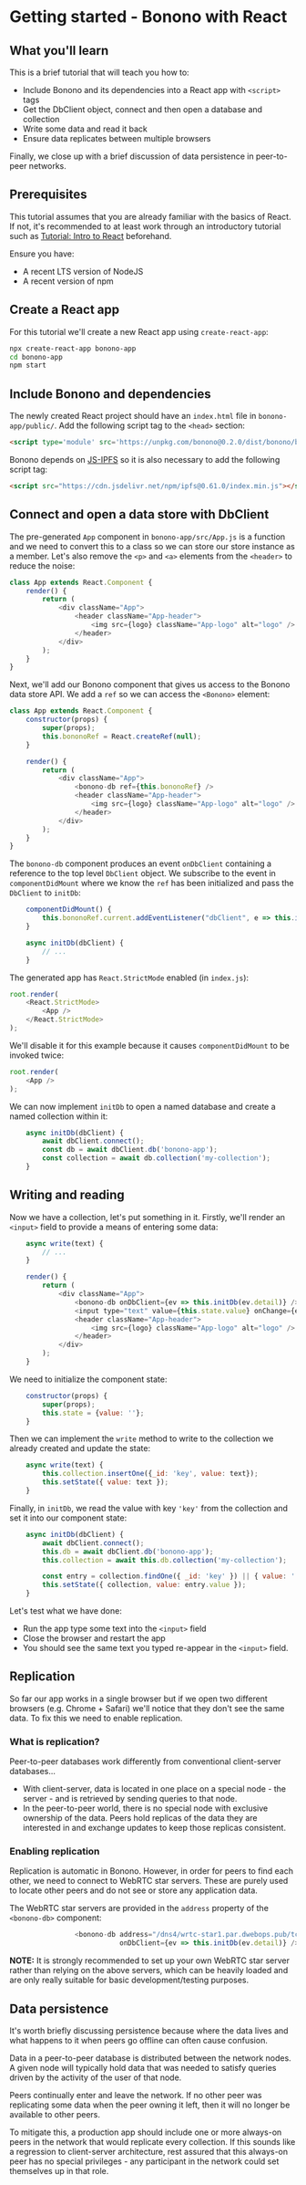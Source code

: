 # Getting started - Bonono with React

## What you'll learn

This is a brief tutorial that will teach you how to:

* Include Bonono and its dependencies into a React app with `<script>` tags
* Get the DbClient object, connect and then open a database and collection
* Write some data and read it back
* Ensure data replicates between multiple browsers

Finally, we close up with a brief discussion of data persistence in peer-to-peer networks.

## Prerequisites

This tutorial assumes that you are already familiar with the basics of React. If not, it's recommended to at least work through an introductory tutorial such as [Tutorial: Intro to React](https://reactjs.org/tutorial/tutorial.html) beforehand.

Ensure you have:

* A recent LTS version of NodeJS
* A recent version of npm

## Create a React app

For this tutorial we'll create a new React app using `create-react-app`:

```bash
npx create-react-app bonono-app
cd bonono-app
npm start
```

## Include Bonono and dependencies

The newly created React project should have an `index.html` file in `bonono-app/public/`. Add the following script tag to the `<head>` section:

```html
<script type='module' src='https://unpkg.com/bonono@0.2.0/dist/bonono/bonono.esm.js'></script>
```

Bonono depends on [JS-IPFS](https://js.ipfs.io) so it is also necessary to add the following script tag:

```html
<script src="https://cdn.jsdelivr.net/npm/ipfs@0.61.0/index.min.js"></script>
```

## Connect and open a data store with DbClient

The pre-generated `App` component in `bonono-app/src/App.js` is a function and we need to convert this to a class so we can store our store instance as a member. Let's also remove the `<p>` and `<a>` elements from the `<header>` to reduce the noise:

```js
class App extends React.Component {
    render() {
        return (
            <div className="App">
                <header className="App-header">
                    <img src={logo} className="App-logo" alt="logo" />
                </header>
            </div>
        );
    }
}
```

Next, we'll add our Bonono component that gives us access to the Bonono data store API. We add a `ref` so we can access the `<Bonono>` element:

```js
class App extends React.Component {
    constructor(props) {
        super(props);
        this.bononoRef = React.createRef(null);
    }

    render() {
        return (
            <div className="App">
                <bonono-db ref={this.bononoRef} />
                <header className="App-header">
                    <img src={logo} className="App-logo" alt="logo" />
                </header>
            </div>
        );
    }
}
```

The `bonono-db` component produces an event `onDbClient` containing a reference to the top level `DbClient` object. We subscribe to the event in `componentDidMount` where we know the `ref` has been initialized and pass the `DbClient` to `initDb`:

```js
    componentDidMount() {
        this.bononoRef.current.addEventListener("dbClient", e => this.initDb(e.detail));
    }

    async initDb(dbClient) {
        // ...
    }
```

The generated app has `React.StrictMode` enabled (in `index.js`):

```js
root.render(
    <React.StrictMode>
        <App />
    </React.StrictMode>
);
```

We'll disable it for this example because it causes `componentDidMount` to be invoked twice:

```js
root.render(
    <App />
);
```

We can now implement `initDb` to open a named database and create a named collection within it:

```js
    async initDb(dbClient) {
        await dbClient.connect();
        const db = await dbClient.db('bonono-app');
        const collection = await db.collection('my-collection');
    }
```

## Writing and reading

Now we have a collection, let's put something in it. Firstly, we'll render an `<input>` field to provide a means of entering some data:

```js
    async write(text) {
        // ...
    }

    render() {
        return (
            <div className="App">
                <bonono-db onDbClient={ev => this.initDb(ev.detail)} />
                <input type="text" value={this.state.value} onChange={ev => this.write(ev.target.value)} />
                <header className="App-header">
                    <img src={logo} className="App-logo" alt="logo" />
                </header>
            </div>
        );
    }
```

We need to initialize the component state:

```js
    constructor(props) {
        super(props);
        this.state = {value: ''};
    }
```

Then we can implement the `write` method to write to the collection we already created and update the state:

```js
    async write(text) {
        this.collection.insertOne({_id: 'key', value: text});
        this.setState({ value: text });
    }
```

Finally, in `initDb`, we read the value with key `'key'` from the collection and set it into our component state:

```js
    async initDb(dbClient) {
        await dbClient.connect();
        this.db = await dbClient.db('bonono-app');
        this.collection = await this.db.collection('my-collection');

        const entry = collection.findOne({ _id: 'key' }) || { value: '' };
        this.setState({ collection, value: entry.value });
    }
```

Let's test what we have done:

* Run the app type some text into the `<input>` field
* Close the browser and restart the app
* You should see the same text you typed re-appear in the `<input>` field.

## Replication

So far our app works in a single browser but if we open two different browsers (e.g. Chrome + Safari) we'll notice that they don't see the same data. To fix this we need to enable replication.

### What is replication?

Peer-to-peer databases work differently from conventional client-server databases...

* With client-server, data is located in one place on a special node - the server - and is retrieved by sending queries to that node.
* In the peer-to-peer world, there is no special node with exclusive ownership of the data. Peers hold replicas of the data they are interested in and exchange updates to keep those replicas consistent.

### Enabling replication

Replication is automatic in Bonono. However, in order for peers to find each other, we need to connect to WebRTC star servers. These are purely used to locate other peers and do not see or store any application data.

The WebRTC star servers are provided in the `address` property of the `<bonono-db>` component:

```js
                <bonono-db address="/dns4/wrtc-star1.par.dwebops.pub/tcp/443/wss/p2p-webrtc-star/;/dns4/wrtc-star2.sjc.dwebops.pub/tcp/443/wss/p2p-webrtc-star/;/dns4/webrtc-star.discovery.libp2p.io/tcp/443/wss/p2p-webrtc-star/"
                           onDbClient={ev => this.initDb(ev.detail)} />
```

**NOTE:** It is strongly recommended to set up your own WebRTC star server rather than relying on the above servers, which can be heavily loaded and are only really suitable for basic development/testing purposes.

## Data persistence

It's worth briefly discussing persistence because where the data lives and what happens to it when peers go offline can often cause confusion.

Data in a peer-to-peer database is distributed between the network nodes. A given node will typically hold data that was needed to satisfy queries driven by the activity of the user of that node.

Peers continually enter and leave the network. If no other peer was replicating some data when the peer owning it left, then it will no longer be available to other peers.

To mitigate this, a production app should include one or more always-on peers in the network that would replicate every collection. If this sounds like a regression to client-server architecture, rest assured that this always-on peer has no special privileges - any participant in the network could set themselves up in that role.